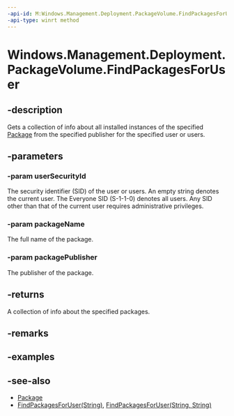 ```yaml
---
-api-id: M:Windows.Management.Deployment.PackageVolume.FindPackagesForUser(System.String,System.String,System.String)
-api-type: winrt method
---
```


<!-- Method syntax
public Windows.Foundation.Collections.IVector<Windows.ApplicationModel.Package> FindPackagesForUser(System.String userSecurityId, System.String packageName, System.String packagePublisher)
-->

# Windows.Management.Deployment.PackageVolume.FindPackagesForUser

## -description
Gets a collection of info about all installed instances of the specified [Package](https://docs.microsoft.com/uwp/api/windows.applicationmodel.package) from the specified publisher for the specified user or users.

## -parameters
### -param userSecurityId
The security identifier (SID) of the user or users. An empty string denotes the current user. The Everyone SID (S-1-1-0) denotes all users. Any SID other than that of the current user requires administrative privileges.

### -param packageName
The full name of the package.

### -param packagePublisher
The publisher of the package.

## -returns
A collection of info about the specified packages.

## -remarks

## -examples

## -see-also

- [Package](https://docs.microsoft.com/uwp/api/windows.applicationmodel.package)
- [FindPackagesForUser(String)](packagevolume_findpackagesforuser_999371492.md), [FindPackagesForUser(String, String)](packagevolume_findpackagesforuser_2003648348.md)
